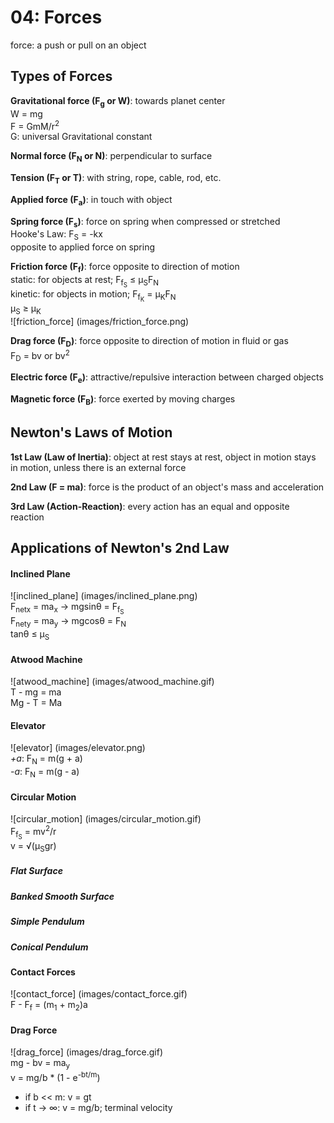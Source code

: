 # 04: Forces

force: a push or pull on an object

## Types of Forces 

**Gravitational force (F<sub>g</sub> or W)**: towards planet center   
W = mg  
F = GmM/r<sup>2</sup>   
G: universal Gravitational constant

**Normal force (F<sub>N</sub> or N)**: perpendicular to surface   

**Tension (F<sub>T</sub> or T)**: with string, rope, cable, rod, etc.  

**Applied force (F<sub>a</sub>)**: in touch with object

**Spring force (F<sub>s</sub>)**: force on spring when compressed or stretched  
Hooke's Law: F<sub>S</sub> = -kx   
opposite to applied force on spring

**Friction force (F<sub>f</sub>)**: force opposite to direction of motion  
static: for objects at rest; F<sub>f<sub>S</sub></sub> &le; &mu;<sub>S</sub>F<sub>N</sub>  
kinetic: for objects in motion; F<sub>f<sub>K</sub></sub> = &mu;<sub>K</sub>F<sub>N</sub>  
&mu;<sub>S</sub> &ge; &mu;<sub>K</sub>  
![friction_force] (images/friction_force.png)

**Drag force (F<sub>D</sub>)**: force opposite to direction of motion in fluid or gas  
F<sub>D</sub> = bv or bv<sup>2</sup>

**Electric force (F<sub>e</sub>)**: attractive/repulsive interaction between charged objects

**Magnetic force (F<sub>B</sub>)**: force exerted by moving charges

## Newton's Laws of Motion

**1st Law (Law of Inertia)**: object at rest stays at rest, object in motion stays in motion, unless there is an external force

**2nd Law (F = ma)**: force is the product of an object's mass and acceleration

**3rd Law (Action-Reaction)**: every action has an equal and opposite reaction

## Applications of Newton's 2nd Law

#### Inclined Plane
![inclined_plane] (images/inclined_plane.png)  
F<sub>netx</sub> = ma<sub>x</sub> -> mgsin&theta; = F<sub>f<sub>S</sub></sub>  
F<sub>nety</sub> = ma<sub>y</sub> -> mgcos&theta; = F<sub>N</sub>  
tan&theta; &le; &mu;<sub>S</sub>

#### Atwood Machine
![atwood_machine] (images/atwood_machine.gif)  
T - mg = ma  
Mg - T = Ma 

#### Elevator
![elevator] (images/elevator.png)  
*+a*: F<sub>N</sub> = m(g + a)  
*-a*: F<sub>N</sub> = m(g - a)

#### Circular Motion
![circular_motion] (images/circular_motion.gif)  
F<sub>f<sub>S</sub></sub> = mv<sup>2</sup>/r  
v = &radic;(&mu;<sub>S</sub>gr) 

##### Flat Surface

##### Banked Smooth Surface

##### Simple Pendulum

##### Conical Pendulum

#### Contact Forces
![contact_force] (images/contact_force.gif)  
F - F<sub>f</sub> = (m<sub>1</sub> + m<sub>2</sub>)a

#### Drag Force 
![drag_force] (images/drag_force.gif)  
mg - bv = ma<sub>y</sub>  
v = mg/b * (1 - e<sup>-bt/m</sup>)  
+ if b &lt;&lt; m: v = gt
+ if t -> &infin;: v = mg/b; terminal velocity


